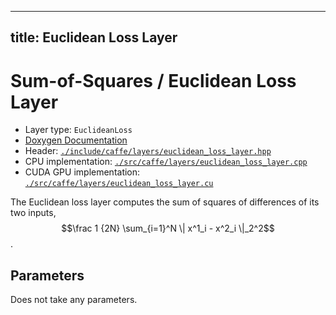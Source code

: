 
---
title: Euclidean Loss Layer
---
# Sum-of-Squares / Euclidean Loss Layer

* Layer type: `EuclideanLoss`
* [Doxygen Documentation](http://caffe.berkeleyvision.org/doxygen/classcaffe_1_1EuclideanLossLayer.html)
* Header: [`./include/caffe/layers/euclidean_loss_layer.hpp`](https://github.com/BVLC/caffe/blob/master/include/caffe/layers/euclidean_loss_layer.hpp)
* CPU implementation: [`./src/caffe/layers/euclidean_loss_layer.cpp`](https://github.com/BVLC/caffe/blob/master/src/caffe/layers/euclidean_loss_layer.cpp)
* CUDA GPU implementation: [`./src/caffe/layers/euclidean_loss_layer.cu`](https://github.com/BVLC/caffe/blob/master/src/caffe/layers/euclidean_loss_layer.cu)

The Euclidean loss layer computes the sum of squares of differences of its two inputs, $$\frac 1 {2N} \sum_{i=1}^N \| x^1_i - x^2_i \|_2^2$$.

## Parameters

Does not take any parameters.
